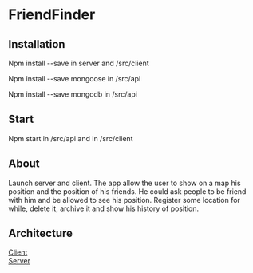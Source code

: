 # FriendFinder 
## Installation 
Npm install --save in server and /src/client 

Npm install --save mongoose in /src/api

Npm install --save mongodb in /src/api 

## Start 
Npm start in /src/api and in /src/client

## About
Launch server and client. The app allow the user 
to show on a map his position and the position of
his friends. He could ask people to be friend with
him and be allowed to see his position. 
Register some location for while, delete it, archive it and
show his history of position. 
## Architecture 
[Client](src/client)</br>
[Server](src/api)
